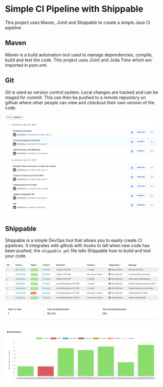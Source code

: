 # Simple CI Pipeline with Shippable

This project uses Maven, JUnit and Shippable to create a simple Java CI pipeline.

## Maven
Maven is a build automation tool used to manage dependencies, compile, build and test the code. This project uses JUnit and Joda Time which are imported in pom.xml. 

## Git
Git is used as version control system. Local changes are tracked and can be staged for commit. This can then be pushed to a remote repository on github where other people can view and checkout their own version of the code.

![Build History](images/Git.png)

## Shippable
Shippable is a simple DevOps tool that allows you to easily create CI pipelines. It integrates with github with hooks to tell when new code has been pushed, the `shippable.yml` file tells Shippable how to build and test your code.

![Build History](images/BuildHistory.png)

![Insights](images/Insights.png)